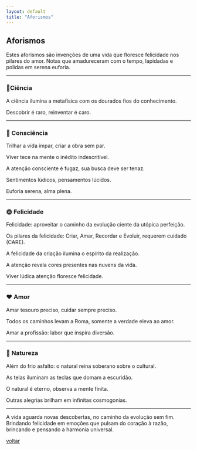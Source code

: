 ```yaml
---
layout: default
title: "Aforismos"
--- 
```


## Aforismos

Estes aforismos são invenções de uma vida que floresce felicidade nos pilares do amor. Notas que amadureceram com o tempo, lapidadas e polidas em serena euforia.

***

### 🔬Ciência

A ciência ilumina a metafísica com os dourados fios do conhecimento. <!--16/09/25-->

Descobrir é raro, reinventar é caro. <!--08/10/25-->

***

### 🧠 Consciência

Trilhar a vida ímpar, criar a obra sem par. <!--12/08/11-->

Viver tece na mente o inédito indescritível. <!--03/07/13-->

A atenção consciente é fugaz, sua busca deve ser tenaz. <!--30/09/25-->

Sentimentos lúdicos, pensamentos lúcidos. <!--09/10/25-->

Euforia serena, alma plena. <!--09/10/25-->

***

### 🌞 Felicidade

Felicidade: aproveitar o caminho da evolução ciente da utópica perfeição. <!--20/09/25-->

Os pilares da felicidade: Criar, Amar, Recordar e Evoluir, requerem cuidado (CARE). <!--25/02/23-->

A felicidade da criação ilumina o espírito da realização. <!--30/09/25-->

A atenção revela cores presentes nas nuvens da vida. <!--14/10/25-->

Viver lúdica atenção floresce felicidade. <!--07/07/24-->

***

### ❤️ Amor

Amar tesouro preciso, cuidar sempre preciso. <!--30/09/25-->

Todos os caminhos levam a Roma, somente a verdade eleva ao amor. <!--22/09/25-->

Amar a profissão: labor que inspira diversão. <!--30/09/25-->

***

### 🌿 Natureza

Além do frio asfalto: o natural reina soberano sobre o cultural. <!--16/07/22-->

As telas iluminam as teclas que domam a escuridão. <!--19/09/25-->

O natural é eterno, observa a mente finita. <!--21/09/25-->

Outras alegrias brilham em infinitas cosmogonias. <!--08/10/25-->

***

A vida aguarda novas descobertas, no caminho da evolução sem fim. Brindando felicidade em emoções que pulsam do coração à razão, brincando e pensando a harmonia universal.

[voltar](./)